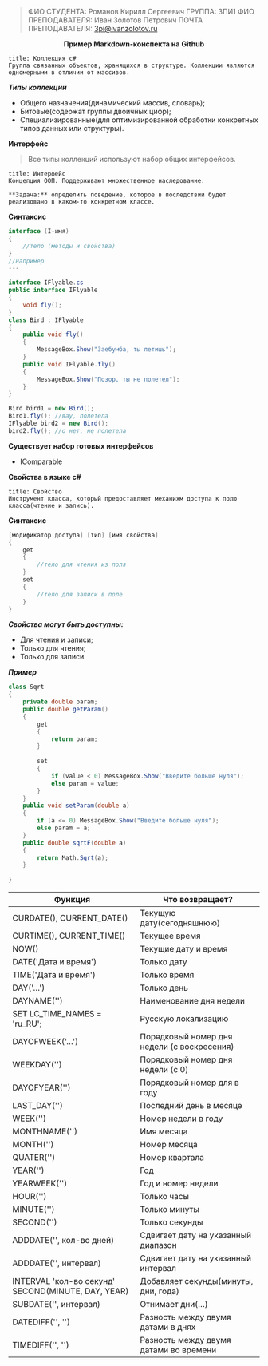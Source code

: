 > ФИО СТУДЕНТА: Романов Кирилл Сергеевич
> ГРУППА: 3ПИ1
> ФИО ПРЕПОДАВАТЕЛЯ: Иван Золотов Петрович
> ПОЧТА ПРЕПОДАВАТЕЛЯ: 3pi@ivanzolotov.ru

<center><b>Пример Markdown-конспекта на Github</b></center>

```ad-info
title: Коллекция c#
Группа связанных объектов, хранящихся в структуре. Коллекции являются одномерными в отличии от массивов.
```

_**Типы коллекции**_
- Общего назначения(динамический массив, словарь);
- Битовые(содержат группы двоичных цифр);
- Специализированные(для оптимизированной обработки конкретных типов данных или структуры).

**Интерфейс**
>Все типы коллекций используют набор общих интерфейсов.

```ad-info
title: Интерфейс
Концепция ООП. Поддерживают множественное наследование.

**Задача:** определить поведение, которое в последствии будет реализовано в каком-то конкретном классе.
```

**Синтаксис**
```cs
interface (I-имя)
{
	//тело (методы и свойства)
}
//например
---

interface IFlyable.cs
public interface IFlyable
{
	void fly();
}
class Bird : IFlyable
{
	public void fly()
	{
		MessageBox.Show("Заебумба, ты летишь");
	}
	public void IFlyable.fly()
	{
		MessageBox.Show("Позор, ты не полетел");
	}
}

Bird bird1 = new Bird();
Bird1.fly(); //вау, полетела
IFlyable bird2 = new Bird();
bird2.fly(); //о нет, не полетела
```

**Существует набор готовых интерфейсов**
- IComparable

**Свойства в языке c#**
```ad-info
title: Свойство
Инструмент класса, который предоставляет механихм доступа к полю класса(чтение и запись).
```

**Синтаксис**
```cs
[модификатор доступа] [тип] [имя свойства]
{
	get
	{
		//тело для чтения из поля
	}
	set
	{
		//тело для записи в поле
	}
}
```

**_Свойства могут быть доступны:_**
- Для чтения и записи;
- Только для чтения;
- Только для записи.

**_Пример_**

```cs
class Sqrt
{
	private double param;
	public double getParam()
	{
		get
		{
			return param;
		}
		
		set 
		{
			if (value < 0) MessageBox.Show("Введите больше нуля");
			else param = value;
		}
	}
	public void setParam(double a)
	{
		if (a <= 0) MessageBox.Show("Введите больше нуля");
		else param = a;
	}
	public double sqrtF(double a)
	{
		return Math.Sqrt(a);
	}
	
} 
```


| Функция                                            | Что возвращает?                             |
| -------------------------------------------------- | ------------------------------------------- |
| CURDATE(), CURRENT_DATE()                          | Текущую дату(сегодняшнюю)                   |
| CURTIME(), CURRENT_TIME()                          | Текущее время                               |
| NOW()                                              | Текущие дату и время                        |
| DATE('Дата и время')                               | Только дату                                 |
| TIME('Дата и время')                               | Только время                                |
| DAY('…')                                           | Только день                                 |
| DAYNAME('')                                        | Наименование дня недели                     |
| SET LC_TIME_NAMES = 'ru_RU';                       | Русскую локализацию                         |
| DAYOFWEEK('…')                                     | Порядковый номер дня недели (с воскресения) |
| WEEKDAY('')                                        | Порядковый номер дня недели (с 0)           |
| DAYOFYEAR('')                                      | Порядковый номер для в году                 |
| LAST_DAY('')                                       | Последний день в месяце                     |
| WEEK('')                                           | Номер недели в году                         |
| MONTHNAME('')                                      | Имя месяца                                  |
| MONTH('')                                          | Номер месяца                                |
| QUATER('')                                         | Номер квартала                              |
| YEAR('')                                           | Год                                         |
| YEARWEEK('')                                       | Год и номер недели                          |
| HOUR('')                                           | Только часы                                 |
| MINUTE('')                                         | Только минуты                               |
| SECOND('')                                         | Только секунды                              |
| ADDDATE('', кол-во дней)                           | Сдвигает дату на указанный диапазон         |
| ADDDATE('', интервал)                              | Сдвигает дату на указанный интервал         |
| INTERVAL 'кол-во секунд' SECOND(MINUTE, DAY, YEAR) | Добавляет секунды(минуты, дни, года)        |
| SUBDATE('', интервал)                              | Отнимает дни(…)                             |
| DATEDIFF('', '')                                   | Разность между двумя датами в днях          |
| TIMEDIFF('', '')                                   | Разность между двумя датами во времени      |
